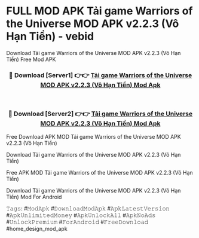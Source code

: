 # FULL MOD APK Tải game Warriors of the Universe MOD APK v2.2.3 (Vô Hạn Tiền) - vebid
Download Tải game Warriors of the Universe MOD APK v2.2.3 (Vô Hạn Tiền) Free Mod APK

<div align="center">
<h3>🔴 Download [Server1] 👉👉 <a href="https://apk-comot.site?title=Tải_game_Warriors_of_the_Universe_MOD_APK_v2.2.3_(Vô_Hạn_Tiền)">Tải game Warriors of the Universe MOD APK v2.2.3 (Vô Hạn Tiền) Mod Apk</a></h3><br>

<h3>🔴 Download [Server2] 👉👉 <a href="https://apk-comot.site?title=Tải_game_Warriors_of_the_Universe_MOD_APK_v2.2.3_(Vô_Hạn_Tiền)">Tải game Warriors of the Universe MOD APK v2.2.3 (Vô Hạn Tiền) Mod Apk</a></h3>
</div>


Free Download APK MOD Tải game Warriors of the Universe MOD APK v2.2.3 (Vô Hạn Tiền)

Download Tải game Warriors of the Universe MOD APK v2.2.3 (Vô Hạn Tiền) 

Free APK MOD Tải game Warriors of the Universe MOD APK v2.2.3 (Vô Hạn Tiền) 

Download Tải game Warriors of the Universe MOD APK v2.2.3 (Vô Hạn Tiền) Mod For Android

𝚃𝚊𝚐𝚜: #𝙼𝚘𝚍𝙰𝚙𝚔 #𝙳𝚘𝚠𝚗𝚕𝚘𝚊𝚍𝙼𝚘𝚍𝙰𝚙𝚔 #𝙰𝚙𝚔𝙻𝚊𝚝𝚎𝚜𝚝𝚅𝚎𝚛𝚜𝚒𝚘𝚗 #𝙰𝚙𝚔𝚄𝚗𝚕𝚒𝚖𝚒𝚝𝚎𝚍𝙼𝚘𝚗𝚎𝚢 #𝙰𝚙𝚔𝚄𝚗𝚕𝚘𝚌𝚔𝙰𝚕𝚕 #𝙰𝚙𝚔𝙽𝚘𝙰𝚍𝚜 #𝚄𝚗𝚕𝚘𝚌𝚔𝙿𝚛𝚎𝚖𝚒𝚞𝚖 #𝙵𝚘𝚛𝙰𝚗𝚍𝚛𝚘𝚒𝚍 #𝙵𝚛𝚎𝚎𝙳𝚘𝚠𝚗𝚕𝚘𝚊𝚍 #home_design_mod_apk